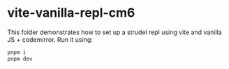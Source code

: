 # vite-vanilla-repl-cm6

This folder demonstrates how to set up a strudel repl using vite and vanilla JS + codemirror. Run it using:

```sh
pnpm i
pnpm dev
```
